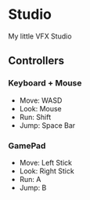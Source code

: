 # Studio
My little VFX Studio

## Controllers

### Keyboard + Mouse

* Move: WASD
* Look: Mouse
* Run: Shift
* Jump: Space Bar


### GamePad

* Move: Left Stick
* Look: Right Stick
* Run: A
* Jump: B
